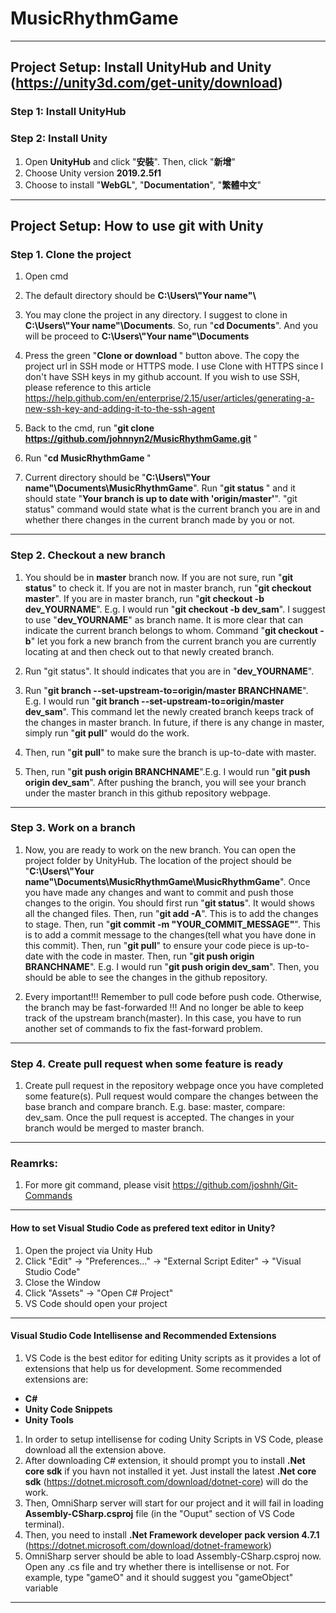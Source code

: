 # MusicRhythmGame
--------------------
## Project Setup: Install UnityHub and Unity (https://unity3d.com/get-unity/download)
### Step 1: Install UnityHub
### Step 2: Install Unity
1. Open <b>UnityHub</b> and click "<b>安裝</b>". Then, click "<b>新增</b>"
2. Choose Unity version <b>2019.2.5f1</b>
3. Choose to install "<b>WebGL</b>", "<b>Documentation</b>", "<b>繁體中文</b>"
--------------------
## Project Setup: How to use git with Unity
### Step 1. Clone the project
1. Open cmd

2. The default directory should be <b>C:\Users\\"Your name"\ </b>

3. You may clone the project in any directory. I suggest to clone in <b>C:\Users\\"Your name"\Documents</b>. So, run "<b>cd Documents</b>". And you will be proceed to <b>C:\Users\\"Your name"\Documents </b>

4. Press the green "<b>Clone or download </b>" button above. The copy the project url in SSH mode or HTTPS mode. I use Clone with HTTPS since I don't have SSH keys in my github account. If you wish to use SSH, please reference to this article https://help.github.com/en/enterprise/2.15/user/articles/generating-a-new-ssh-key-and-adding-it-to-the-ssh-agent

5. Back to the cmd, run "<b>git clone https://github.com/johnnyn2/MusicRhythmGame.git </b>"

6. Run "<b>cd MusicRhythmGame </b>"

7. Current directory should be "<b>C:\Users\\"Your name"\Documents\MusicRhythmGame</b>". Run "<b>git status </b>" and it should state "<b>Your branch is up to date with 'origin/master'</b>". "git status" command would state what is the current branch you are in and whether there changes in the current branch made by you or not.
--------------------
### Step 2. Checkout a new branch 
1. You should be in <b>master</b> branch now. If you are not sure, run "<b>git status</b>" to check it. If you are not in master branch, run "<b>git checkout master</b>". If you are in master branch,  run "<b>git checkout -b dev_YOURNAME</b>". E.g. I would run "<b>git checkout -b dev_sam</b>". I suggest to use "<b>dev_YOURNAME</b>" as branch name. It is more clear that can indicate the current branch belongs to whom. Command "<b>git checkout -b</b>" let you fork a new branch from the current branch you are currently locating at and then check out to that newly created branch. 

2. Run "git status". It should indicates that you are in "<b>dev_YOURNAME</b>".

3. Run "<b>git branch --set-upstream-to=origin/master BRANCHNAME</b>". E.g. I would run "<b>git branch --set-upstream-to=origin/master dev_sam</b>". This command let the newly created branch keeps track of the changes in master branch. In future, if there is any change in master, simply run "<b>git pull</b>" would do the work.

4. Then, run "<b>git pull</b>" to make sure the branch is up-to-date with master. 

5. Then, run "<b>git push origin BRANCHNAME</b>".E.g. I would run "<b>git push origin dev_sam</b>". After pushing the branch, you will see your branch under the master branch in this github repository webpage. 
--------------------
### Step 3. Work on a branch
1. Now, you are ready to work on the new branch. You can open the project folder by UnityHub. The location of the project should be "<b>C:\Users\\"Your name"\Documents\MusicRhythmGame\MusicRhythmGame</b>". Once you have made any changes and want to commit and push those changes to the origin. You should first run "<b>git status</b>". It would shows all the changed files. Then, run "<b>git add -A</b>". This is to add the changes to stage. Then, run "<b>git commit -m "YOUR_COMMIT_MESSAGE"</b>". This is to add a commit message to the changes(tell what you have done in this commit). Then, run "<b>git pull</b>" to ensure your code piece is up-to-date with the code in master. Then, run "<b>git push origin BRANCHNAME</b>". E.g. I would run "<b>git push origin dev_sam</b>". Then, you should be able to see the changes in the github repository. 

2. Every important!!! Remember to pull code before push code. Otherwise, the branch may be fast-forwarded !!! And no longer be able to keep track of the upstream branch(master). In this case, you have to run another set of commands to fix the fast-forward problem.  
--------------------
### Step 4. Create pull request when some feature is ready
1. Create pull request in the repository webpage once you have completed some feature(s). Pull request would compare the changes between the base branch and compare branch. E.g. base: master, compare: dev_sam. Once the pull request is accepted. The changes in your branch would be merged to master branch.
--------------------
### Reamrks:
1. For more git command, please visit https://github.com/joshnh/Git-Commands
--------------------
#### How to set Visual Studio Code as prefered text editor in Unity?
1. Open the project via Unity Hub
2. Click "Edit" -> "Preferences..." -> "External Script Editer" -> "Visual Studio Code"
3. Close the Window
4. Click "Assets" -> "Open C# Project"
5. VS Code should open your project
--------------------
#### Visual Studio Code Intellisense and Recommended Extensions
1. VS Code is the best editor for editing Unity scripts as it provides a lot of extensions that help us for development. Some recommended extensions are:
- <b>C#</b>
- <b>Unity Code Snippets</b>
- <b>Unity Tools</b>
1. In order to setup intellisense for coding Unity Scripts in VS Code, please download all the extension above.
2. After downloading C# extension, it should prompt you to install <b>.Net core sdk</b> if you havn not installed it yet. Just install the latest <b>.Net core sdk</b> (https://dotnet.microsoft.com/download/dotnet-core) will do the work.
3. Then, OmniSharp server will start for our project and it will fail in loading <b>Assembly-CSharp.csproj</b> file (in the "Ouput" section of VS Code terminal).
4. Then, you need to install <b>.Net Framework developer pack version 4.7.1</b> (https://dotnet.microsoft.com/download/dotnet-framework)
5. OmniSharp server should be able to load Assembly-CSharp.csproj now. Open any .cs file and try whether there is intellisense or not. For example, type "gameO" and it should suggest you "gameObject" variable
--------------------
